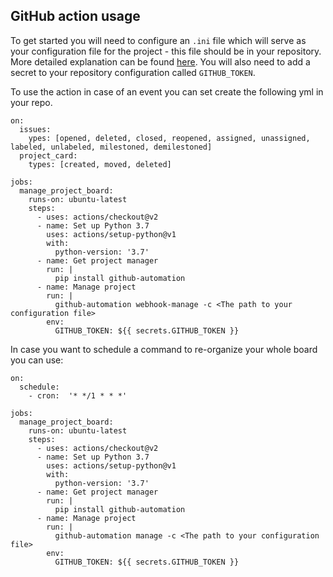 ## GitHub action usage

To get started you will need to configure an `.ini` file which will serve as your configuration file for the project - this file should be in your repository.
More detailed explanation can be found [here](https://github.com/demisto/github-automation/blob/master/docs/ini_file.md).
You will also need to add a secret to your repository configuration called `GITHUB_TOKEN`.

To use the action in case of an event you can set create the following yml in your repo.
``` buildoutcfg
on:
  issues:
    ypes: [opened, deleted, closed, reopened, assigned, unassigned, labeled, unlabeled, milestoned, demilestoned]
  project_card:
    types: [created, moved, deleted]

jobs:
  manage_project_board:
    runs-on: ubuntu-latest
    steps:
      - uses: actions/checkout@v2
      - name: Set up Python 3.7
        uses: actions/setup-python@v1
        with:
          python-version: '3.7'
      - name: Get project manager
        run: |
          pip install github-automation
      - name: Manage project
        run: |
          github-automation webhook-manage -c <The path to your configuration file>
        env:
          GITHUB_TOKEN: ${{ secrets.GITHUB_TOKEN }}
```

In case you want to schedule a command to re-organize your whole board you can use:
``` buildoutcfg
on:
  schedule:
    - cron:  '* */1 * * *'

jobs:
  manage_project_board:
    runs-on: ubuntu-latest
    steps:
      - uses: actions/checkout@v2
      - name: Set up Python 3.7
        uses: actions/setup-python@v1
        with:
          python-version: '3.7'
      - name: Get project manager
        run: |
          pip install github-automation
      - name: Manage project
        run: |
          github-automation manage -c <The path to your configuration file>
        env:
          GITHUB_TOKEN: ${{ secrets.GITHUB_TOKEN }}
```
